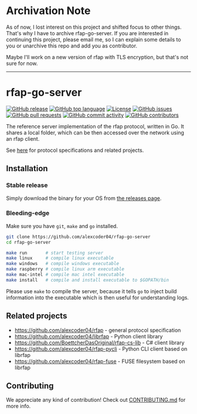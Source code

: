 
# Archivation Note

As of now, I lost interest on this project and shifted focus to other things. That's why I have to archive rfap-go-server. If you are interested in continuing this project, please email me, so I can explain some details to you or unarchive this repo and add you as contributor.

Maybe I'll work on a new version of rfap with TLS encryption, but that's not sure for now.

---

# rfap-go-server

[![GitHub release](https://img.shields.io/github/v/release/alexcoder04/rfap-go-server?include_prereleases)](https://github.com/alexcoder04/rfap-go-server/releases/latest)
[![GitHub top language](https://img.shields.io/github/languages/top/alexcoder04/rfap-go-server)](https://github.com/alexcoder04/rfap-go-server/search?l=go)
[![License](https://img.shields.io/github/license/alexcoder04/rfap-go-server)](https://github.com/alexcoder04/rfap-go-server/blob/main/LICENSE)
[![GitHub issues](https://img.shields.io/github/issues/alexcoder04/rfap-go-server)](https://github.com/alexcoder04/rfap-go-server/issues)
[![GitHub pull requests](https://img.shields.io/github/issues-pr/alexcoder04/rfap-go-server)](https://github.com/alexcoder04/rfap-go-server/pulls)
[![GitHub commit activity](https://img.shields.io/github/commit-activity/m/alexcoder04/rfap-go-server)](https://github.com/alexcoder04/rfap-go-server/commits/main)
[![GitHub contributors](https://img.shields.io/github/contributors-anon/alexcoder04/rfap-go-server)](https://github.com/alexcoder04/rfap-go-server/graphs/contributors)

The reference server implementation of the rfap protocol, written in Go.
It shares a local folder, which can be then accessed over the network using an
rfap client.

See [here](#related-projects) for protocol specifications and related projects.

## Installation

### Stable release

Simply download the binary for your OS from [the releases
page](https://github.com/alexcoder04/rfap-go-server/releases/latest).

### Bleeding-edge

Make sure you have `git`, `make` and `go` installed.

```sh
git clone https://github.com/alexcoder04/rfap-go-server
cd rfap-go-server

make run       # start testing server
make linux     # compile linux executable
make windows   # compile windows executable
make raspberry # compile linux arm executable
make mac-intel # compile mac intel executable
make install   # compile and install executable to $GOPATH/bin
```

Please use `make` to compile the server, because it tells `go` to inject build
information into the executable which is then useful for understanding logs.

## Related projects

 - https://github.com/alexcoder04/rfap - general protocol specification
 - https://github.com/alexcoder04/librfap - Python client library
 - https://github.com/BoettcherDasOriginal/rfap-cs-lib - C# client library
 - https://github.com/alexcoder04/rfap-pycli - Python CLI client based on librfap
 - https://github.com/alexcoder04/rfap-fuse - FUSE filesystem based on librfap

## Contributing

We appreciate any kind of contribution! Check out
[CONTRIBUTING.md](./CONTRIBUTING.md) for more info.

